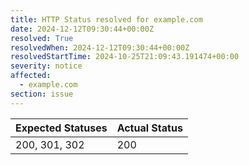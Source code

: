 ```yaml
---
title: HTTP Status resolved for example.com
date: 2024-12-12T09:30:44+00:00Z
resolved: True
resolvedWhen: 2024-12-12T09:30:44+00:00Z
resolvedStartTime: 2024-10-25T21:09:43.191474+00:00
severity: notice
affected:
  - example.com
section: issue
---
```


| Expected Statuses | Actual Status  |
|-------------------|----------------|
| 200, 301, 302 | 200 |
